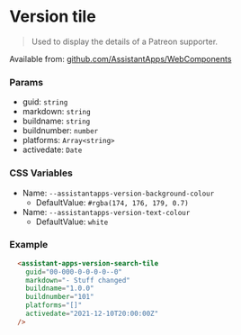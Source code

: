 # Version tile

> Used to display the details of a Patreon supporter.

Available from: [github.com/AssistantApps/WebComponents](https://github.com/AssistantApps/WebComponents)

### Params
 - guid: `string`
 - markdown: `string`
 - buildname: `string`
 - buildnumber: `number`
 - platforms: `Array<string>`
 - activedate: `Date`

### CSS Variables
- Name: `--assistantapps-version-background-colour`
  - DefaultValue: `#rgba(174, 176, 179, 0.7)`
- Name: `--assistantapps-version-text-colour`
  - DefaultValue: `white`

### Example

```html
  <assistant-apps-version-search-tile
    guid="00-000-0-0-0-0--0"
    markdown="- Stuff changed"
    buildname="1.0.0"
    buildnumber="101"
    platforms="[]"
    activedate="2021-12-10T20:00:00Z"
  />
```
<assistant-apps-version-search-tile
  guid="00-000-0-0-0-0--0"
  markdown="- Stuff changed"
  buildname="1.0.0"
  buildnumber="101"
  platforms="[]"
  activedate="2021-12-10T20:00:00Z"
/>
